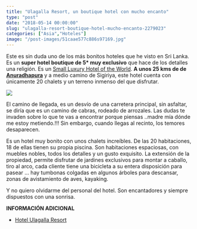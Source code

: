 ```yaml
---
title: "Ulagalla Resort, un boutique hotel con mucho encanto"
type: "post"
date: "2018-05-14 00:00:00"
slug: "ulagalla-resort-boutique-hotel-mucho-encanto-2279023"
categories: ["Asia","Hoteles"]
image: "/post-images/51caae577c886s97169.jpg"
---
```


   
  
Este es sin duda uno de los más bonitos hoteles que he visto en Sri Lanka. Es un **super hotel boutique de 5\* muy exclusivo** que hace de los detalles una religión. Es un [Small Luxury Hotel of the World](http://www.slh.com/hotels/ulagalla-resort/). **A unos 25 kms de de [ Anuradhapura](http://www.missviajes.com/anuradhapura-arbol-sagrado-bo-2277111)** y a medio camino de Sigiriya, este hotel cuenta con únicamente 20 chalets y un terreno inmenso del que disfrutar.  
  
![](/post-images/51caae577c886s97169.jpg)  
  
El camino de llegada, es un desvío de una carretera principal, sin asfaltar, se diría que es un camino de cabras, rodeado de arrozales. Las dudas te invaden sobre lo que te vas a encontrar porque piensas ..madre mía dónde me estoy metiendo.!!! Sin embargo, cuando llegas al recinto, los temores desaparecen.  
  
Es un hotel muy bonito con unos chalets increíbles. De las 20 habitaciones, 18 de ellas tienen su propia piscina. Son habitaciones espaciosas, con muebles nobles, todos los detalles y un gusto exquisito. La extensión de la propiedad, permite disfrutar de jardines exclusivos para montar a caballo, tiro al arco, cada cliente tiene una bicicleta a su entera disposición para pasear ... hay tumbonas colgadas en algunos árboles para descansar, zonas de avistamiento de aves, kayaking.  
  
Y no quiero olvidarme del personal del hotel. Son encantadores y siempre dispuestos con una sonrisa.  
  
**INFORMACIÓN ADICIONAL**

- [Hotel Ulagalla Resort](http://www.ugaescapes.com/ulagalla/)